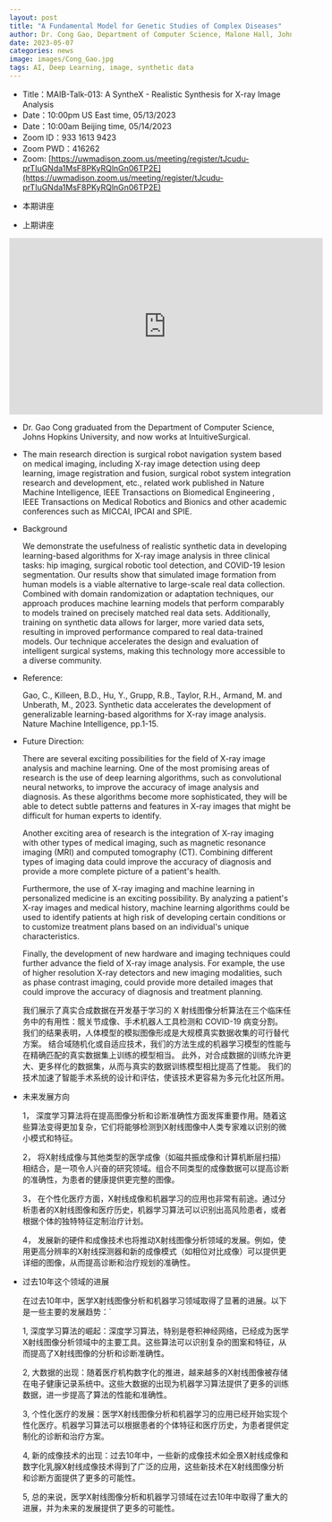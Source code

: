 ```yaml
---
layout: post
title: "A Fundamental Model for Genetic Studies of Complex Diseases"
author: Dr. Cong Gao, Department of Computer Science, Malone Hall, Johns Hopkins University
date: 2023-05-07
categories: news
image: images/Cong_Gao.jpg
tags: AI, Deep Learning, image, synthetic data
---
```


- Title：MAIB-Talk-013: A SyntheX - Realistic Synthesis for X-ray Image Analysis
- Date：10:00pm US East time, 05/13/2023
- Date：10:00am Beijing time, 05/14/2023
- Zoom  ID：933 1613 9423
- Zoom PWD：416262
- Zoom: [https://uwmadison.zoom.us/meeting/register/tJcudu-prTIuGNda1MsF8PKyRQlnGn06TP2E](https://uwmadison.zoom.us/meeting/register/tJcudu-prTIuGNda1MsF8PKyRQlnGn06TP2E)


* 本期讲座


* 上期讲座

<p align="center">
<iframe width="560" height="315" src="https://www.youtube.com/embed/YC1GhRFNs8U" title="YouTube video player" frameborder="0" allow="accelerometer; autoplay; clipboard-write; encrypted-media; gyroscope; picture-in-picture" allowfullscreen></iframe>
</p>

* Dr. Gao Cong graduated from the Department of Computer Science, Johns Hopkins University, and now works at IntuitiveSurgical. 

* The main research direction is surgical robot navigation system based on medical imaging, including X-ray image detection using deep learning, image registration and fusion, surgical robot system integration research and development, etc., related work published in Nature Machine Intelligence, IEEE Transactions on Biomedical Engineering , IEEE Transactions on Medical Robotics and Bionics and other academic conferences such as MICCAI, IPCAI and SPIE.

* Background

	We demonstrate the usefulness of realistic synthetic data in developing learning-based algorithms for X-ray image analysis in three clinical tasks: hip imaging, surgical robotic tool detection, and COVID-19 lesion segmentation. Our results show that simulated image formation from human models is a viable alternative to large-scale real data collection. Combined with domain randomization or adaptation techniques, our approach produces machine learning models that perform comparably to models trained on precisely matched real data sets. Additionally, training on synthetic data allows for larger, more varied data sets, resulting in improved performance compared to real data-trained models. Our technique accelerates the design and evaluation of intelligent surgical systems, making this technology more accessible to a diverse community.

* Reference:

	Gao, C., Killeen, B.D., Hu, Y., Grupp, R.B., Taylor, R.H., Armand, M. and Unberath, M., 2023. Synthetic data accelerates the development of generalizable learning-based algorithms for X-ray image analysis. Nature Machine Intelligence, pp.1-15.

* Future Direction:

	There are several exciting possibilities for the field of X-ray image analysis and machine learning. One of the most promising areas of research is the use of deep learning algorithms, such as convolutional neural networks, to improve the accuracy of image analysis and diagnosis. As these algorithms become more sophisticated, they will be able to detect subtle patterns and features in X-ray images that might be difficult for human experts to identify.

	Another exciting area of research is the integration of X-ray imaging with other types of medical imaging, such as magnetic resonance imaging (MRI) and computed tomography (CT). Combining different types of imaging data could improve the accuracy of diagnosis and provide a more complete picture of a patient's health.

	Furthermore, the use of X-ray imaging and machine learning in personalized medicine is an exciting possibility. By analyzing a patient's X-ray images and medical history, machine learning algorithms could be used to identify patients at high risk of developing certain conditions or to customize treatment plans based on an individual's unique characteristics.

	Finally, the development of new hardware and imaging techniques could further advance the field of X-ray image analysis. For example, the use of higher resolution X-ray detectors and new imaging modalities, such as phase contrast imaging, could provide more detailed images that could improve the accuracy of diagnosis and treatment planning.

	
	我们展示了真实合成数据在开发基于学习的 X 射线图像分析算法在三个临床任务中的有用性：髋关节成像、手术机器人工具检测和 COVID-19 病变分割。 我们的结果表明，人体模型的模拟图像形成是大规模真实数据收集的可行替代方案。 结合域随机化或自适应技术，我们的方法生成的机器学习模型的性能与在精确匹配的真实数据集上训练的模型相当。 此外，对合成数据的训练允许更大、更多样化的数据集，从而与真实的数据训练模型相比提高了性能。 我们的技术加速了智能手术系统的设计和评估，使该技术更容易为多元化社区所用。

* 未来发展方向

	1， 深度学习算法将在提高图像分析和诊断准确性方面发挥重要作用。随着这些算法变得更加复杂，它们将能够检测到X射线图像中人类专家难以识别的微小模式和特征。

	2， 将X射线成像与其他类型的医学成像（如磁共振成像和计算机断层扫描）相结合，是一项令人兴奋的研究领域。组合不同类型的成像数据可以提高诊断的准确性，为患者的健康提供更完整的图像。

	3， 在个性化医疗方面，X射线成像和机器学习的应用也非常有前途。通过分析患者的X射线图像和医疗历史，机器学习算法可以识别出高风险患者，或者根据个体的独特特征定制治疗计划。

	4， 发展新的硬件和成像技术也将推动X射线图像分析领域的发展。例如，使用更高分辨率的X射线探测器和新的成像模式（如相位对比成像）可以提供更详细的图像，从而提高诊断和治疗规划的准确性。
	
* 过去10年这个领域的进展

	在过去10年中，医学X射线图像分析和机器学习领域取得了显著的进展。以下是一些主要的发展趋势：`

	1, 深度学习算法的崛起：深度学习算法，特别是卷积神经网络，已经成为医学X射线图像分析领域中的主要工具。这些算法可以识别复杂的图案和特征，从而提高了X射线图像的分析和诊断准确性。

	2, 大数据的出现：随着医疗机构数字化的推进，越来越多的X射线图像被存储在电子健康记录系统中。这些大数据的出现为机器学习算法提供了更多的训练数据，进一步提高了算法的性能和准确性。		

	3, 个性化医疗的发展：医学X射线图像分析和机器学习的应用已经开始实现个性化医疗。机器学习算法可以根据患者的个体特征和医疗历史，为患者提供定制化的诊断和治疗方案。

	4, 新的成像技术的出现：过去10年中，一些新的成像技术如全景X射线成像和数字化乳腺X射线成像技术得到了广泛的应用，这些新技术在X射线图像分析和诊断方面提供了更多的可能性。

	5, 总的来说，医学X射线图像分析和机器学习领域在过去10年中取得了重大的进展，并为未来的发展提供了更多的可能性。